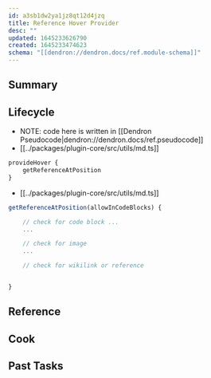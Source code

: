 ```yaml
---
id: a3sb1dw2ya1jz8qt12d4jzq
title: Reference Hover Provider
desc: ""
updated: 1645233626790
created: 1645233474623
schema: "[[dendron://dendron.docs/ref.module-schema]]"
---
```


## Summary

## Lifecycle

- NOTE: code here is written in [[Dendron Pseudocode|dendron://dendron.docs/ref.pseudocode]]
- [[../packages/plugin-core/src/utils/md.ts]]

```ts
provideHover {
	getReferenceAtPosition
}
```

- [[../packages/plugin-core/src/utils/md.ts]]

```ts
getReferenceAtPosition(allowInCodeBlocks) {

	// check for code block ...
	...

	// check for image
	...

	// check for wikilink or reference


}
```

## Reference

## Cook

## Past Tasks
